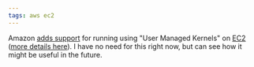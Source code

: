 ```yaml
---
tags: aws ec2
---
```


Amazon [adds support](http://developer.amazonwebservices.com/connect/entry.jspa?externalID=3979&categoryID=42) for running using "User Managed Kernels" on [EC2](/wiki/EC2) ([more details here](http://developer.amazonwebservices.com/connect/entry.jspa?categoryID=174&externalID=3967)). I have no need for this right now, but can see how it might be useful in the future.
